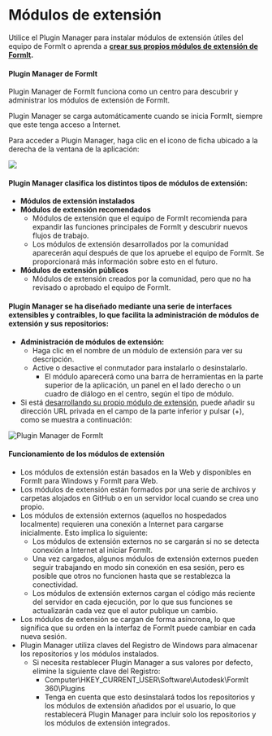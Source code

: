 # Módulos de extensión

Utilice el Plugin Manager para instalar módulos de extensión útiles del equipo de FormIt o aprenda a [**crear sus propios módulos de extensión de FormIt**](https://formit3d.github.io/FormItExamplePlugins/docs/HowToBuild.html)**.**

#### Plugin Manager de FormIt

Plugin Manager de FormIt funciona como un centro para descubrir y administrar los módulos de extensión de FormIt.

Plugin Manager se carga automáticamente cuando se inicia FormIt, siempre que este tenga acceso a Internet.

Para acceder a Plugin Manager, haga clic en el icono de ficha ubicado a la derecha de la ventana de la aplicación:

![](https://formit3d.github.io/FormItExamplePlugins/docs/images/PluginManagerTab.PNG)

#### Plugin Manager clasifica los distintos tipos de módulos de extensión:

* **Módulos de extensión instalados**
* **Módulos de extensión recomendados**
   * Módulos de extensión que el equipo de FormIt recomienda para expandir las funciones principales de FormIt y descubrir nuevos flujos de trabajo.
   * Los módulos de extensión desarrollados por la comunidad aparecerán aquí después de que los apruebe el equipo de FormIt. Se proporcionará más información sobre esto en el futuro.
* **Módulos de extensión públicos**
   * Módulos de extensión creados por la comunidad, pero que no ha revisado o aprobado el equipo de FormIt.

#### Plugin Manager se ha diseñado mediante una serie de interfaces extensibles y contraíbles, lo que facilita la administración de módulos de extensión y sus repositorios:

* **Administración de módulos de extensión:**
   * Haga clic en el nombre de un módulo de extensión para ver su descripción.
   * Active o desactive el conmutador para instalarlo o desinstalarlo.
      * El módulo aparecerá como una barra de herramientas en la parte superior de la aplicación, un panel en el lado derecho o un cuadro de diálogo en el centro, según el tipo de módulo.
* Si está [desarrollando su propio módulo de extensión](https://formit3d.github.io/FormItExamplePlugins/docs/HowToBuild.html), puede añadir su dirección URL privada en el campo de la parte inferior y pulsar \(+\), como se muestra a continuación:

![Plugin Manager de FormIt](https://formit3d.github.io/FormItExamplePlugins/docs/images/addNew.png)

#### Funcionamiento de los módulos de extensión

* Los módulos de extensión están basados en la Web y disponibles en FormIt para Windows y FormIt para Web.
* Los módulos de extensión están formados por una serie de archivos y carpetas alojados en GitHub o en un servidor local cuando se crea uno propio.
* Los módulos de extensión externos \(aquellos no hospedados localmente\) requieren una conexión a Internet para cargarse inicialmente. Esto implica lo siguiente:
   * Los módulos de extensión externos no se cargarán si no se detecta conexión a Internet al iniciar FormIt.
   * Una vez cargados, algunos módulos de extensión externos pueden seguir trabajando en modo sin conexión en esa sesión, pero es posible que otros no funcionen hasta que se restablezca la conectividad.
   * Los módulos de extensión externos cargan el código más reciente del servidor en cada ejecución, por lo que sus funciones se actualizarán cada vez que el autor publique un cambio.
* Los módulos de extensión se cargan de forma asíncrona, lo que significa que su orden en la interfaz de FormIt puede cambiar en cada nueva sesión.
* Plugin Manager utiliza claves del Registro de Windows para almacenar los repositorios y los módulos instalados.
   * Si necesita restablecer Plugin Manager a sus valores por defecto, elimine la siguiente clave del Registro:
      * Computer\HKEY\_CURRENT\_USER\Software\Autodesk\FormIt 360\Plugins
      * Tenga en cuenta que esto desinstalará todos los repositorios y los módulos de extensión añadidos por el usuario, lo que restablecerá Plugin Manager para incluir solo los repositorios y los módulos de extensión integrados.

